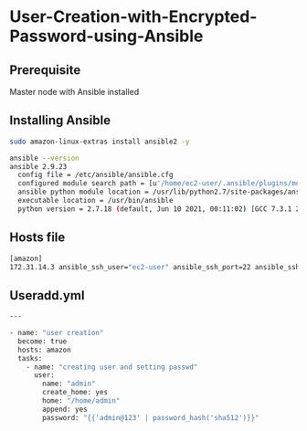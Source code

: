 # User-Creation-with-Encrypted-Password-using-Ansible

## Prerequisite

Master node with Ansible installed

## Installing Ansible
```bash
sudo amazon-linux-extras install ansible2 -y

ansible --version
ansible 2.9.23
  config file = /etc/ansible/ansible.cfg
  configured module search path = [u'/home/ec2-user/.ansible/plugins/modules', u'/usr/share/ansible/plugins/modules']
  ansible python module location = /usr/lib/python2.7/site-packages/ansible
  executable location = /usr/bin/ansible
  python version = 2.7.18 (default, Jun 10 2021, 00:11:02) [GCC 7.3.1 20180712 (Red Hat 7.3.1-13)]
```
## Hosts file
```bash
[amazon]
172.31.14.3 ansible_ssh_user="ec2-user" ansible_ssh_port=22 ansible_ssh_private_key_file="key.pem"
```
## Useradd.yml
```bash
---

- name: "user creation"
  become: true
  hosts: amazon
  tasks:
    - name: "creating user and setting passwd"
      user:
        name: "admin"
        create_home: yes
        home: "/home/admin"
        append: yes
        password: "{{'admin@123' | password_hash('sha512')}}"
```
